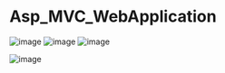 # Asp_MVC_WebApplication
![image](https://user-images.githubusercontent.com/114800813/207325612-4c42df0e-a13f-4092-894d-91af6fd7c8c6.png)
![image](https://user-images.githubusercontent.com/114800813/207325638-08138d24-c159-4c16-b064-88d6cf3aa56f.png)
![image](https://user-images.githubusercontent.com/114800813/207325656-a3bb38c4-80c6-4152-ba55-9cbb4bca458d.png)

![image](https://user-images.githubusercontent.com/114800813/207325673-3103932f-0f2c-4a6c-bd0a-2e80f1df653d.png)

